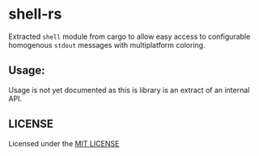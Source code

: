 # shell-rs

Extracted `shell` module from cargo to allow easy access to configurable
homogenous `stdout` messages with multiplatform coloring.

## Usage:
Usage is not yet documented as this is library is an extract of an internal API.

## LICENSE

Licensed under the [MIT LICENSE](LICENSE)
